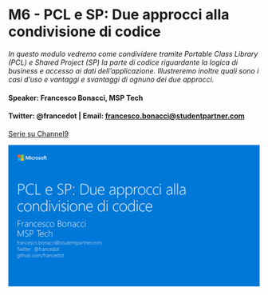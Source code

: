 # M6 - PCL e SP: Due approcci alla condivisione di codice

_In questo modulo vedremo come condividere tramite Portable Class Library (PCL) e Shared Project (SP) la parte di codice riguardante la logica di business e accesso ai dati dell’applicazione. Illustreremo inoltre quali sono i casi d’uso e vantaggi e svantaggi di ognuno dei due approcci._

#### Speaker: Francesco Bonacci, MSP Tech
#### Twitter: @francedot | Email: francesco.bonacci@studentpartner.com
[Serie su Channel9](https://channel9.msdn.com/Series/Xamarin-per-principianti/)

<img src="./M6.png" width="800">

